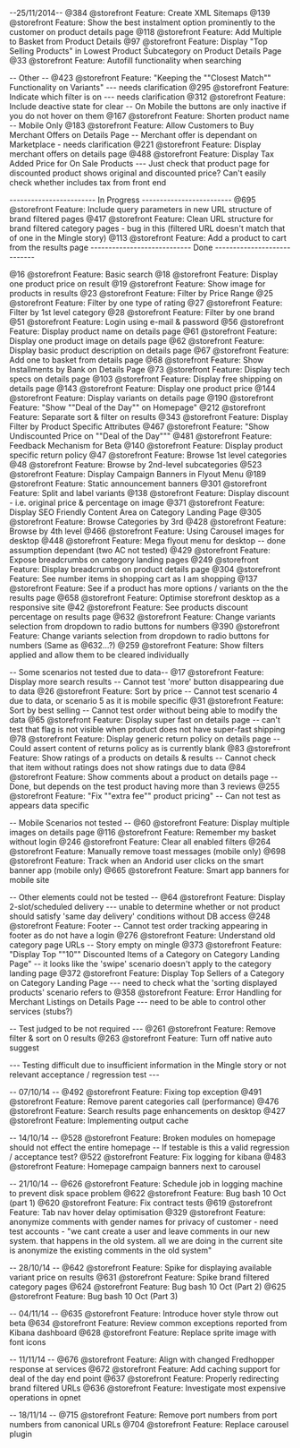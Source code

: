 --25/11/2014--
@384 @storefront Feature: Create XML Sitemaps
@139 @storefront Feature: Show the best instalment option prominently to the customer on product details page
@118 @storefront Feature: Add Multiple to Basket from Product Details
@97	 @storefront Feature: Display "Top Selling Products" in Lowest Product Subcategory on Product Details Page
@33	 @storefront Feature: Autofill functionality when searching

-- Other --
@423 @storefront Feature: "Keeping the ""Closest Match"" Functionality on Variants"  --- needs clarification
@295 @storefront Feature: Indicate which filter is on  --- needs clarification
@312 @storefront Feature: Include deactive state for clear -- On Mobile the buttons are only inactive if you do not hover on them
@167 @storefront Feature: Shorten product name   -- Mobile Only
@183 @storefront Feature: Allow Customers to Buy Merchant Offers on Details Page -- Merchant offer is dependant on Marketplace - needs clarification
@221 @storefront Feature: Display merchant offers on details page
@488 @storefront Feature: Display Tax Added Price for On Sale Products --- Just check that product page for discounted product shows original and discounted price?  Can't easily check whether includes tax from front end

------------------------ In Progress -------------------------
@695 @storefront Feature: Include query parameters in new URL structure of brand filtered pages
@417 @storefront Feature: Clean URL structure for brand filtered category pages - bug in this (filtered URL doesn't match that of one in the Mingle story)
@113 @storefront Feature: Add a product to cart from the results page
---------------------------- Done ----------------------------

@16 @storefront Feature: Basic search
@18 @storefront Feature: Display one product price on result
@19 @storefront Feature: Show image for products in results
@23 @storefront Feature: Filter by Price Range
@25 @storefront Feature: Filter by one type of rating
@27 @storefront Feature: Filter by 1st level category
@28 @storefront Feature: Filter by one brand
@51 @storefront Feature: Login using e-mail & password
@56 @storefront Feature: Display product name on details page
@61 @storefront Feature: Display one product image on details page
@62 @storefront Feature: Display basic product description on details page
@67 @storefront Feature: Add one to basket from details page
@68 @storefront Feature: Show Installments by Bank on Details Page
@73 @storefront Feature: Display tech specs on details page
@103 @storefront Feature: Display free shipping on details page
@143 @storefront Feature: Display one product price
@144 @storefront Feature: Display variants on details page
@190 @storefront Feature: "Show ""Deal of the Day"" on Homepage"
@212 @storefront Feature: Separate sort & filter on results
@343 @storefront Feature: Display Filter by Product Specific Attributes
@467 @storefront Feature: "Show Undiscounted Price on ""Deal of the Day"""
@481 @storefront Feature: Feedback Mechanism for Beta
@140 @storefront Feature: Display product specific return policy
@47 @storefront Feature: Browse 1st level categories
@48 @storefront Feature: Browse by 2nd-level subcategories
@523 @storefront Feature: Display Campaign Banners in Flyout Menu
@189 @storefront Feature: Static announcement banners
@301 @storefront Feature: Split and label variants
@138 @storefront Feature: Display discount - i.e. original price & percentage on image
@371 @storefront Feature: Display SEO Friendly Content Area on Category Landing Page
@305 @storefront Feature: Browse Categories by 3rd
@428 @storefront Feature: Browse by 4th level
@466 @storefront Feature: Using Carousel images for desktop
@448 @storefront Feature: Mega flyout menu for desktop -- done assumption dependant (two AC not tested)
@429 @storefront Feature: Expose breadcrumbs on category landing pages
@249 @storefront Feature: Display breadcrumbs on product details page
@304 @storefront Feature: See number items in shopping cart as I am shopping
@137 @storefront Feature: See if a product has more options / variants on the the results page
@658 @storefront Feature: Optimise storefront desktop as a responsive site
@42  @storefront Feature: See products discount percentage on results page
@632 @storefront Feature: Change variants selection from dropdown to radio buttons for numbers
@390 @storefront Feature: Change variants selection from dropdown to radio buttons for numbers (Same as @632...?)
@259 @storefront Feature: Show filters applied and allow them to be cleared individually

-- Some scenarios not tested due to data--
@17 @storefront Feature: Display more search results -- Cannot test 'more' button disappearing due to data
@26 @storefront Feature: Sort by price -- Cannot test scenario 4 due to data, or scenario 5 as it is mobile specific
@31 @storefront Feature: Sort by best selling -- Cannot test order without being able to modify the data
@65 @storefront Feature: Display super fast on details page -- can't test that flag is not visible when product does not have super-fast shipping
@78 @storefront Feature: Display generic return policy on details page -- Could assert content of returns policy as is currently blank
@83 @storefront Feature: Show ratings of a products on details & results -- Cannot check that item without ratings does not show ratings due to data
@84 @storefront Feature: Show comments about a product on details page -- Done, but depends on the test product having more than 3 reviews
@255 @storefront Feature: "Fix ""extra fee"" product pricing" -- Can not test as appears data specific


-- Mobile Scenarios not tested --
@60  @storefront Feature: Display multiple images on details page
@116 @storefront Feature: Remember my basket without login
@246 @storefront Feature: Clear all enabled filters
@264 @storefront Feature: Manually remove toast messages (mobile only)
@698 @storefront Feature: Track when an Andorid user clicks on the smart banner app (mobile only)
@665 @storefront Feature: Smart app banners for mobile site


-- Other elements could not be tested --
@64  @storefront Feature: Display 2-slot/scheduled delivery --- unable to determine whether or not product should satisfy 'same day delivery' conditions without DB access
@248 @storefront Feature: Footer -- Cannot test order tracking appearing in footer as do not have a login
@276 @storefront Feature: Understand old category page URLs -- Story empty on mingle
@373 @storefront Feature: "Display Top ""10"" Discounted Items of a Category on Category Landing Page" -- it looks like the 'swipe' scenario doesn't apply to the category landing page
@372 @storefront Feature: Display Top Sellers of a Category on Category Landing Page --- need to check what the 'sorting displayed products' scenario refers to
@358 @storefront Feature: Error Handling for Merchant Listings on Details Page --- need to be able to control other services (stubs?)


-- Test judged to be not required ---
@261 @storefront Feature: Remove filter & sort on 0 results
@263 @storefront Feature: Turn off native auto suggest

--- Testing difficult due to insufficient information in the Mingle story or not relevant acceptance / regression test ---

-- 07/10/14 --
@492 @storefront Feature: Fixing top exception
@491 @storefront Feature: Remove parent categories call (performance)
@476 @storefront Feature: Search results page enhancements on desktop
@427 @storefront Feature: Implementing output cache

-- 14/10/14 --
@528 @storefront Feature: Broken modules on homepage should not effect the entire homepage -- If testable is this a valid regression / acceptance test?
@522 @storefront Feature: Fix logging for kibana
@483 @storefront Feature: Homepage campaign banners next to carousel

-- 21/10/14 --
@626 @storefront Feature: Schedule job in logging machine to prevent disk space problem
@622 @storefront Feature: Bug bash 10 Oct (part 1)
@620 @storefront Feature: Fix contract tests
@619 @storefront Feature: Tab nav hover delay optimisation 
@329 @storefront Feature: anonymize comments with gender names for privacy of customer - need test accounts - "we cant create a user and leave comments in our new system. that happens in the old system. all we are doing in the current site is anonymize  the existing comments in the old system"

-- 28/10/14 --
@642 @storefront Feature: Spike for displaying available variant price on results
@631 @storefront Feature: Spike brand filtered category pages
@624 @storefront Feature: Bug bash 10 Oct (Part 2)
@625 @storefront Feature: Bug bash 10 Oct (Part 3)

-- 04/11/14 --
@635 @storefront Feature: Introduce hover style throw out beta
@634 @storefront Feature: Review common exceptions reported from Kibana dashboard
@628 @storefront Feature: Replace sprite image with font icons

-- 11/11/14 --
@676 @storefront Feature: Align with changed Fredhopper response at services
@672 @storefront Feature: Add caching support for deal of the day end point
@637 @storefront Feature: Properly redirecting brand filtered URLs
@636 @storefront Feature: Investigate most expensive operations in opnet

-- 18/11/14 --
@715 @storefront Feature: Remove port numbers from port numbers from canonical URLs
@704 @storefront Feature: Replace carousel plugin
